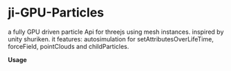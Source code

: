 # ji-GPU-Particles
a fully GPU driven particle Api for threejs using mesh instances. 
inspired by unity shuriken.
it features: autosimulation for setAttributesOverLifeTime, forceField, pointClouds and childParticles.


**Usage**
